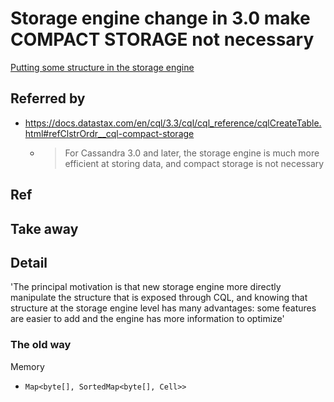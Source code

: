 # Storage engine change in 3.0 make COMPACT STORAGE not necessary

[Putting some structure in the storage engine](http://www.datastax.com/2015/12/storage-engine-30)

## Referred by

- https://docs.datastax.com/en/cql/3.3/cql/cql_reference/cqlCreateTable.html#refClstrOrdr__cql-compact-storage
  - > For Cassandra 3.0 and later, the storage engine is much more efficient at storing data, and compact storage is not necessary

## Ref

## Take away

## Detail

'The principal motivation is that new storage engine more directly manipulate the structure that is exposed through CQL, and knowing that structure at the storage engine level has many advantages: some features are easier to add and the engine has more information to optimize'

### The old way

Memory

- `Map<byte[], SortedMap<byte[], Cell>>`
